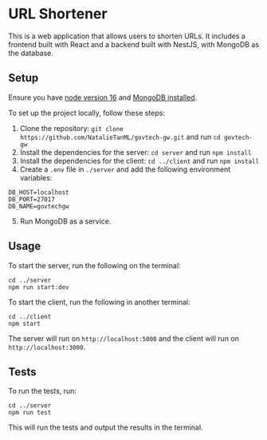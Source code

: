 # URL Shortener

This is a web application that allows users to shorten URLs. It includes a frontend built with React and a backend built with NestJS, with MongoDB as the database.

## Setup

Ensure you have [node version 16](https://docs.npmjs.com/downloading-and-installing-node-js-and-npm) and [MongoDB installed](https://www.mongodb.com/docs/manual/installation/).

To set up the project locally, follow these steps:

1. Clone the repository: `git clone https://github.com/NatalieTanML/govtech-gw.git` and run `cd govtech-gw`
2. Install the dependencies for the server: `cd server` and run `npm install`
3. Install the dependencies for the client: `cd ../client` and run `npm install`
4. Create a `.env` file in `./server` and add the following environment variables:
```
DB_HOST=localhost
DB_PORT=27017
DB_NAME=govtechgw
```
5. Run MongoDB as a service.

## Usage

To start the server, run the following on the terminal: 
```
cd ../server
npm run start:dev
```

To start the client, run the following in another terminal: 
```
cd ../client
npm start
```

The server will run on `http://localhost:5000` and the client will run on `http://localhost:3000`.

## Tests

To run the tests, run:
```
cd ../server
npm run test
```

This will run the tests and output the results in the terminal.
